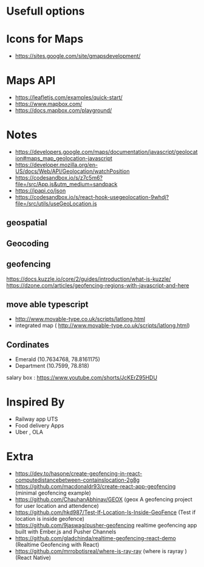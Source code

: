 # Usefull options

# Icons for Maps

- https://sites.google.com/site/gmapsdevelopment/

# Maps API

- https://leafletjs.com/examples/quick-start/
- https://www.mapbox.com/
- https://docs.mapbox.com/playground/

# Notes

- https://developers.google.com/maps/documentation/javascript/geolocation#maps_map_geolocation-javascript
- https://developer.mozilla.org/en-US/docs/Web/API/Geolocation/watchPosition
- https://codesandbox.io/s/z7c5m6?file=/src/App.js&utm_medium=sandpack
- https://ipapi.co/json
- https://codesandbox.io/s/react-hook-usegeolocation-9whdj?file=/src/utils/useGeoLocation.js

## geospatial

## Geocoding

## geofencing

https://docs.kuzzle.io/core/2/guides/introduction/what-is-kuzzle/
https://dzone.com/articles/geofencing-regions-with-javascript-and-here

## move able typescript

- http://www.movable-type.co.uk/scripts/latlong.html
- integrated map ( http://www.movable-type.co.uk/scripts/latlong.html)

## Cordinates

- Emerald (10.7634768, 78.8161175)
- Department (10.7599, 78.818)

salary box : https://www.youtube.com/shorts/JcKErZ95HDU

# Inspired By

- Railway app UTS
- Food delivery Apps
- Uber , OLA

# Extra

- https://dev.to/hasone/create-geofencing-in-react-computedistancebetween-containslocation-2g8g
- https://github.com/macdonaldr93/create-react-app-geofencing (minimal geofencing example)
- https://github.com/ChauhanAbhinav/GEOX (geox A geofencing project for user location and attendence)
- https://github.com/hkd987/Test-If-Location-Is-Inside-GeoFence (Test if location is inside geofence)
- https://github.com/9jaswag/pusher-geofencing realtime geofencing app built with Ember.js and Pusher Channels
- https://github.com/gladchinda/realtime-geofencing-react-demo (Realtime Geofencing with React)
- https://github.com/mrrobotisreal/where-is-ray-ray (where is rayray ) (React Native)
